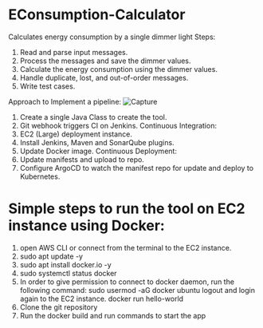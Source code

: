 # EConsumption-Calculator
Calculates energy consumption by a single dimmer light
Steps:
1. Read and parse input messages.
2. Process the messages and save the dimmer values.
3. Calculate the energy consumption using the dimmer values.
4. Handle duplicate, lost, and out-of-order messages.
5. Write test cases.

Approach to Implement a pipeline:
![Capture](https://github.com/shansurana-dev/EConsumption-Calculator/assets/83782547/bcc2ad59-7ee0-4978-962d-a8cf60e20617)

1. Create a single Java Class to create the tool.
2. Git webhook triggers CI on Jenkins.
Continuous Integration:
3. EC2 (Large) deployment instance.
4. Install Jenkins, Maven and SonarQube plugins.
5. Update Docker image.
Continuous Deployment:
6. Update manifests and upload to repo.
7. Configure ArgoCD to watch the manifest repo for update and deploy to Kubernetes.

# Simple steps to run the tool on EC2 instance using Docker:
1. open AWS CLI or connect from the terminal to the EC2 instance.
2. sudo apt update -y
3. sudo apt install docker.io -y
4. sudo systemctl status docker
5. In order to give permission to connect to docker daemon, run the following command:
sudo usermod -aG docker ubuntu
logout and login again to the EC2 instance.
docker run hello-world
6. Clone the git repository
7. Run the docker build and run commands to start the app
